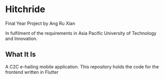 # Hitchride

Final Year Project by Ang Ru Xian

In fulfilment of the requirements in Asia Pacific University of Technology and Innovation. 

## What It Is
A C2C e-hailing mobile application. 
This repository holds the code for the frontend written in Flutter
